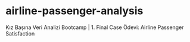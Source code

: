 # airline-passenger-analysis
Kız Başına Veri Analizi Bootcamp | 1. Final Case Ödevi: Airline Passenger Satisfaction
